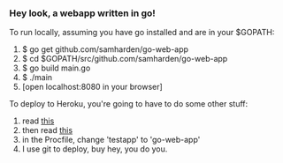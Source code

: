 ### Hey look, a webapp written in go!

To run locally, assuming you have go installed and are in your $GOPATH:
1. $ go get github.com/samharden/go-web-app
2. $ cd $GOPATH/src/github.com/samharden/go-web-app
3. $ go build main.go
4. $ ./main
5. [open localhost:8080 in your browser]

To deploy to Heroku, you're going to have to do some other stuff:

1. read [this](https://devcenter.heroku.com/articles/go-dependencies-via-govendor)
2. then read [this](https://devcenter.heroku.com/articles/getting-started-with-go#prepare-the-app)
3. in the Procfile, change 'testapp' to 'go-web-app'
4. I use git to deploy, buy hey, you do you.
